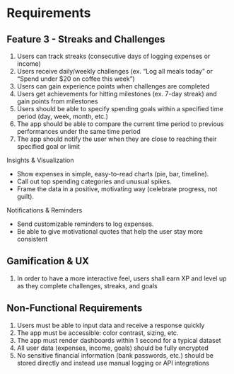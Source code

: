 # Requirements

## Feature 3 - Streaks and Challenges

1. Users can track streaks (consecutive days of logging expenses or income)
2. Users receive daily/weekly challenges (ex. “Log all meals today” or “Spend under $20 on coffee this week”)
3. Users can gain experience points when challenges are completed
4. Users get achievements for hitting milestones (ex. 7-day streak) and gain points from milestones
5. Users should be able to specify spending goals within a specified time period (day, week, month, etc.)
6. The app should be able to compare the current time period to previous performances under the same time period
7. The app should notify the user when they are close to reaching their specified goal or limit


Insights & Visualization
- Show expenses in simple, easy-to-read charts (pie, bar, timeline).
- Call out top spending categories and unusual spikes.
- Frame the data in a positive, motivating way (celebrate progress, not guilt).

Notifications & Reminders
- Send customizable reminders to log expenses.
- Be able to give motivational quotes that help the user stay more consistent

## Gamification & UX

1. In order to have a more interactive feel, users shall earn XP and level up as they complete challenges, streaks, and goals 

## Non-Functional Requirements
1. Users must be able to input data and receive a response quickly
2. The app must be accessible: color contrast, sizing, etc.
3. The app must render dashboards within 1 second for a typical dataset
4. All user data (expenses, income, goals) should be fully encrypted
5. No sensitive financial information (bank passwords, etc.) should be stored directly and instead use manual logging or API integrations
